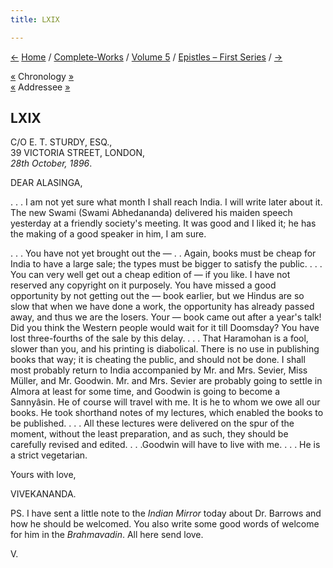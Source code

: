```yaml
---
title: LXIX

---
```

<div>

[←](068_alasinga.htm) [Home](../../../index.htm) /
[Complete-Works](../../complete_works.htm) / [Volume
5](../volume_5_contents.htm) / [Epistles – First
Series](epistles_first_series_contents.htm) / [→](070_indian_mirror.htm)

  

[«](068_alasinga.htm) Chronology [»](070_indian_mirror.htm)  
[«](068_alasinga.htm) Addressee [»](071_alasinga.htm)

## LXIX

C/O E. T. STURDY, ESQ.,  
39 VICTORIA STREET, LONDON,  
*28th October, 1896*.

DEAR ALASINGA,

. . . I am not yet sure what month I shall reach India. I will write
later about it. The new Swami (Swami Abhedananda) delivered his maiden
speech yesterday at a friendly society's meeting. It was good and I
liked it; he has the making of a good speaker in him, I am sure.

. . . You have not yet brought out the — . . Again, books must be cheap
for India to have a large sale; the types must be bigger to satisfy the
public. . . . You can very well get out a cheap edition of  — if you
like. I have not reserved any copyright on it purposely. You have missed
a good opportunity by not getting out the — book earlier, but we Hindus
are so slow that when we have done a work, the opportunity has already
passed away, and thus we are the losers. Your — book came out after a
year's talk! Did you think the Western people would wait for it till
Doomsday? You have lost three-fourths of the sale by this delay. . . .
That Haramohan is a fool, slower than you, and his printing is
diabolical. There is no use in publishing books that way; it is cheating
the public, and should not be done. I shall most probably return to
India accompanied by Mr. and Mrs. Sevier, Miss Müller, and Mr. Goodwin.
Mr. and Mrs. Sevier are probably going to settle in Almora at least for
some time, and Goodwin is going to become a Sannyâsin. He of course will
travel with me. It is he to whom we owe all our books. He took shorthand
notes of my lectures, which enabled the books to be published. . . . All
these lectures were delivered on the spur of the moment, without the
least preparation, and as such, they should be carefully revised and
edited. . . .Goodwin will have to live with me. . . . He is a strict
vegetarian.

Yours with love,

VIVEKANANDA.

PS. I have sent a little note to the *Indian Mirror* today about Dr.
Barrows and how he should be welcomed. You also write some good words of
welcome for him in the *Brahmavadin*. All here send love.

V.

</div>
